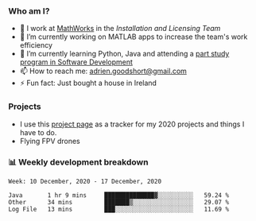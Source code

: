 ### Who am I?

<!--
**goodshort/goodshort** is a ✨ _special_ ✨ repository because its `README.md` (this file) appears on your GitHub profile.
-->

- 💼 I work at [MathWorks](https://www.mathworks.com/) in the _Installation and Licensing Team_
- 🔭 I’m currently working on MATLAB apps to increase the team's work efficiency
- 🌱 I’m currently learning Python, Java and attending a [part study program in Software Development](https://www.goodshort.me/who-am-i/studies#higher-diploma-in-software-development)
- 📫 How to reach me: adrien.goodshort@gmail.com
- ⚡ Fun fact: Just bought a house in Ireland

### Projects

- I use this [project page](https://github.com/users/goodshort/projects/1) as a tracker for my 2020 projects and things I have to do.
- Flying FPV drones

### 📊 Weekly development breakdown

<!--START_SECTION:waka-->
```text
Week: 10 December, 2020 - 17 December, 2020

Java       1 hr 9 mins     ██████████████▓░░░░░░░░░░   59.24 % 
Other      34 mins         ███████▒░░░░░░░░░░░░░░░░░   29.07 % 
Log File   13 mins         ███░░░░░░░░░░░░░░░░░░░░░░   11.69 % 
```
<!--END_SECTION:waka-->
